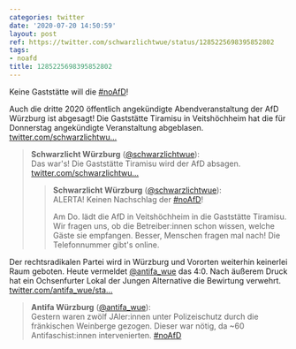 ```yaml
---
categories: twitter
date: '2020-07-20 14:50:59'
layout: post
ref: https://twitter.com/schwarzlichtwue/status/1285225698395852802
tags:
- noafd
title: 1285225698395852802
---
```

Keine Gaststätte will die [#noAfD](/t/noafd)!



Auch die dritte 2020 öffentlich angekündigte Abendveranstaltung der AfD Würzburg ist abgesagt! Die Gaststätte Tiramisu in Veitshöchheim hat die für Donnerstag angekündigte Veranstaltung abgeblasen. [twitter.com/schwarzlichtwu…](https://twitter.com/schwarzlichtwue/status/1285223054604488706)
> <b>Schwarzlicht Würzburg</b> ([@schwarzlichtwue](https://twitter.com/schwarzlichtwue)):  
>Das war's! Die Gaststätte Tiramisu wird der AfD absagen. [twitter.com/schwarzlichtwu…](https://twitter.com/schwarzlichtwue/status/1285188019062964224)  
>> <b>Schwarzlicht Würzburg</b> ([@schwarzlichtwue](https://twitter.com/schwarzlichtwue)):    
>>ALERTA! Keinen Nachschlag der [#noAfD](/t/noafd)!    
>>    
>>    
>>    
>>Am Do. lädt die AfD in Veitshöchheim in die Gaststätte Tiramisu. Wir fragen uns, ob die Betreiber:innen schon wissen, welche Gäste sie empfangen. Besser, Menschen fragen mal nach! Die Telefonnummer gibt's online.     
>  
>  


Der rechtsradikalen Partei wird in Würzburg und Vororten weiterhin keinerlei Raum geboten.
Heute vermeldet [@antifa_wue](https://twitter.com/antifa_wue) das 4:0. Nach äußerem Druck hat ein Ochsenfurter Lokal der Jungen Alternative die Bewirtung verwehrt. [twitter.com/antifa_wue/sta…](https://twitter.com/antifa_wue/status/1292434250407518209?s=19)
> <b>Antifa Würzburg</b> ([@antifa_wue](https://twitter.com/antifa_wue)):  
>Gestern waren zwölf JAler:innen unter Polizeischutz durch die fränkischen Weinberge gezogen. Dieser war nötig, da ~60 Antifaschist:innen intervenierten. [#noAfD](/t/noafd)   

